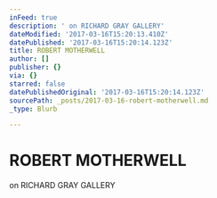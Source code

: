 ```yaml
---
inFeed: true
description: ' on RICHARD GRAY GALLERY'
dateModified: '2017-03-16T15:20:13.410Z'
datePublished: '2017-03-16T15:20:14.123Z'
title: ROBERT MOTHERWELL
author: []
publisher: {}
via: {}
starred: false
datePublishedOriginal: '2017-03-16T15:20:14.123Z'
sourcePath: _posts/2017-03-16-robert-motherwell.md
_type: Blurb

---
```

# ROBERT MOTHERWELL

on RICHARD GRAY GALLERY